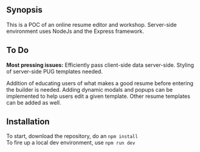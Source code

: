 ## Synopsis

This is a POC of an online resume editor and workshop. Server-side environment uses NodeJs and the Express framework.

## To Do

 **Most pressing issues:** Efficiently pass client-side data server-side. Styling of server-side PUG templates needed.
 <p>
 Addition of educating users of what makes a good resume before entering the builder is needed. Adding dynamic modals and popups can be implemented to help users edit a given template. Other resume templates can be added as well.
 </p>

## Installation

To start, download the repository, do an `npm install`
<br/>
To fire up a local dev environment, use `npm run dev`
